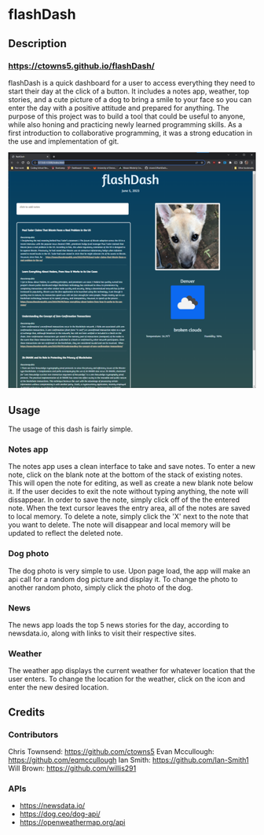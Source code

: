 # flashDash

## Description

### https://ctowns5.github.io/flashDash/

flashDash is a quick dashboard for a user to access everything they need to start their day at the click of a button. It includes a notes app, weather, top stories, and a cute picture of a dog to bring a smile to your face so you can enter the day with a positive attitude and prepared for anything. The purpose of this project was to build a tool that could be useful to anyone, while also honing and practicing newly learned programming skills. As a first introduction to collaborative programming, it was a strong education in the use and implementation of git.

![picture of the website](./assets/screenshots/localScreenshot.png)

## Usage

The usage of this dash is fairly simple.

### Notes app

The notes app uses a clean interface to take and save notes. To enter a new note, click on the blank note at the bottom of the stack of existing notes. This will open the note for editing, as well as create a new blank note below it. If the user decides to exit the note without typing anything, the note will dissappear. In order to save the note, simply click off of the the entered note. When the text cursor leaves the entry area, all of the notes are saved to local memory. To delete a note, simply click the 'X' next to the note that you want to delete. The note will disappear and local memory will be updated to reflect the deleted note.

### Dog photo

The dog photo is very simple to use. Upon page load, the app will make an api call for a random dog picture and display it. To change the photo to another random photo, simply click the photo of the dog.

### News

The news app loads the top 5 news stories for the day, according to newsdata.io, along with links to visit their respective sites.

### Weather

The weather app displays the current weather for whatever location that the user enters. To change the location for the weather, click on the icon and enter the new desired location.

## Credits

### Contributors

Chris Townsend: https://github.com/ctowns5
Evan Mccullough: https://github.com/eqmccullough
Ian Smith: https://github.com/Ian-Smith1
Will Brown: https://github.com/willis291

### APIs

- https://newsdata.io/
- https://dog.ceo/dog-api/
- https://openweathermap.org/api
